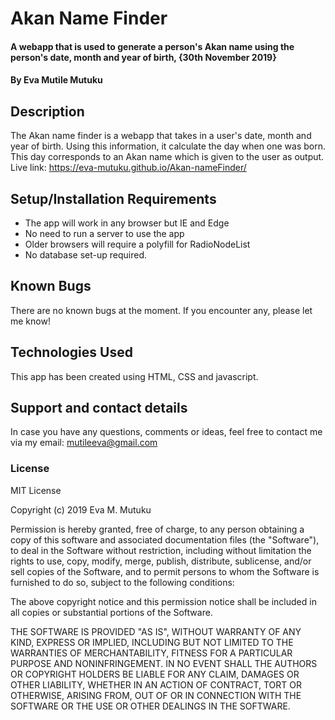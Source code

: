 # Akan Name Finder
#### A webapp that is used to generate a person's Akan name using the person's date, month and year of birth, {30th November 2019}
#### By Eva Mutile Mutuku
## Description
The Akan name finder is a webapp that takes in a user's date, month and year of birth. Using this information, it calculate the day when one was born. This day corresponds to an Akan name which is given to the user as output.
Live link: https://eva-mutuku.github.io/Akan-nameFinder/
## Setup/Installation Requirements
* The app will work in any browser but IE and Edge
* No need to run a server to use the app
* Older browsers will require a polyfill for RadioNodeList
* No database set-up required.

## Known Bugs
There are no known bugs at the moment. If you encounter any, please let me know!
## Technologies Used
This app has been created using HTML, CSS and javascript.
## Support and contact details
In case you have any questions, comments or ideas, feel free to contact me via my email: mutileeva@gmail.com
### License
MIT License

Copyright (c) 2019 Eva M. Mutuku

Permission is hereby granted, free of charge, to any person obtaining a copy of this software and associated documentation files (the "Software"), to deal in the Software without restriction, including without limitation the rights to use, copy, modify, merge, publish, distribute, sublicense, and/or sell copies of the Software, and to permit persons to whom the Software is furnished to do so, subject to the following conditions:

The above copyright notice and this permission notice shall be included in all copies or substantial portions of the Software.

THE SOFTWARE IS PROVIDED "AS IS", WITHOUT WARRANTY OF ANY KIND, EXPRESS OR IMPLIED, INCLUDING BUT NOT LIMITED TO THE WARRANTIES OF MERCHANTABILITY, FITNESS FOR A PARTICULAR PURPOSE AND NONINFRINGEMENT. IN NO EVENT SHALL THE AUTHORS OR COPYRIGHT HOLDERS BE LIABLE FOR ANY CLAIM, DAMAGES OR OTHER LIABILITY, WHETHER IN AN ACTION OF CONTRACT, TORT OR OTHERWISE, ARISING FROM, OUT OF OR IN CONNECTION WITH THE SOFTWARE OR THE USE OR OTHER DEALINGS IN THE SOFTWARE.
